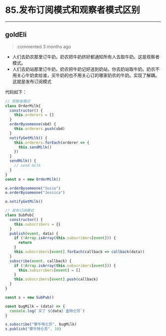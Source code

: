 
 # 85.发布订阅模式和观察者模式区别 
  
 ***
## goldEli 
 > commented 3 months ago 

* 人们去奶农那里订牛奶，奶农把牛奶挤好都通知所有人去取牛奶。这是观察者模式。
* 人们去奶站那里订牛奶，奶农把牛奶记好送到奶站，你去奶站取牛奶。奶农不用关心牛奶卖给谁，买牛奶的也不用关心订的哪家奶农的牛奶。实现了解耦。这就是发布订阅模式

代码如下：


```JavaScript
// 观察者模式
class OrderMilk{
  constructor() {
    this.orderers = []
  }
  orderBysomeone(sbd) {
    this.orderers.push(sbd)
  }
  notifyGetMilk() {
    this.orderers.forEach(orderer => {
      this.sendMilk()
    })
  }
  sendMilk() {
    // send milk
  }
}
const o = new OrderMilk()

o.orderBysomeone("Susie")
o.orderBysomeone("Jessica")

o.notifyGetMilk()

```

```JavaScript
// 发布订阅模式
class SubPub{
  constructor() {
    this.subscribers = {}
  }
  publish(event, data) {
    if (!Array.isArray(this.subscribers[event])) {
      return
    }
    this.subscribers[event].forEach(callback => callback(data))
  }
  subscribe(event, callback) {
    if (!Array.isArray(this.subscribers[event])) {
      this.subscribers[event] = []
    }
    this.subscribers[event].push(callback)
  }
}

const s = new SubPub()

const bugMilk = (data) => {
  console.log(`买了 ${data} 盒特仑苏`)
}

s.subscribe("蒙牛特仑苏", bugMilk)
s.publish("蒙牛特仑苏", 10)

```